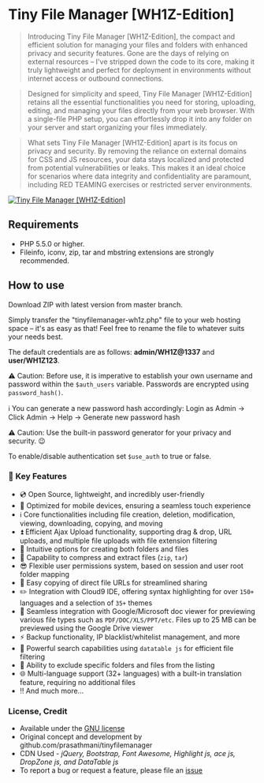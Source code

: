 # Tiny File Manager [WH1Z-Edition]

> Introducing Tiny File Manager [WH1Z-Edition], the compact and efficient solution for managing your files and folders with enhanced privacy and security features. Gone are the days of relying on external resources – I've stripped down the code to its core, making it truly lightweight and perfect for deployment in environments without internet access or outbound connections.

> Designed for simplicity and speed, Tiny File Manager [WH1Z-Edition] retains all the essential functionalities you need for storing, uploading, editing, and managing your files directly from your web browser. With a single-file PHP setup, you can effortlessly drop it into any folder on your server and start organizing your files immediately.

> What sets Tiny File Manager [WH1Z-Edition] apart is its focus on privacy and security. By removing the reliance on external domains for CSS and JS resources, your data stays localized and protected from potential vulnerabilities or leaks. This makes it an ideal choice for scenarios where data integrity and confidentiality are paramount, including RED TEAMING exercises or restricted server environments.

[![Tiny File Manager [WH1Z-Edition]](screenshot.gif)](screenshot.gif)

## Requirements

- PHP 5.5.0 or higher.
- Fileinfo, iconv, zip, tar and mbstring extensions are strongly recommended.

## How to use

Download ZIP with latest version from master branch.

Simply transfer the "tinyfilemanager-wh1z.php" file to your web hosting space – it's as easy as that! Feel free to rename the file to whatever suits your needs best.

The default credentials are as follows: **admin/WH1Z@1337** and **user/WH1Z123**.

:warning: Caution: Before use, it is imperative to establish your own username and password within the `$auth_users` variable. Passwords are encrypted using <code>password_hash()</code>. 

ℹ️ You can generate a new password hash accordingly: Login as Admin -> Click Admin -> Help -> Generate new password hash

:warning: Caution: Use the built-in password generator for your privacy and security. 😉

To enable/disable authentication set `$use_auth` to true or false.

### :loudspeaker: Key Features

- :cd: Open Source, lightweight, and incredibly user-friendly
- :iphone: Optimized for mobile devices, ensuring a seamless touch experience
- :information_source: Core functionalities including file creation, deletion, modification, viewing, downloading, copying, and moving
- :arrow_double_up: Efficient Ajax Upload functionality, supporting drag & drop, URL uploads, and multiple file uploads with file extension filtering
- :file_folder: Intuitive options for creating both folders and files
- :gift: Capability to compress and extract files (`zip`, `tar`)
- :sunglasses: Flexible user permissions system, based on session and user root folder mapping
- :floppy_disk: Easy copying of direct file URLs for streamlined sharing
- :pencil2: Integration with Cloud9 IDE, offering syntax highlighting for over `150+` languages and a selection of `35+` themes
- :page_facing_up: Seamless integration with Google/Microsoft doc viewer for previewing various file types such as `PDF/DOC/XLS/PPT/etc`. Files up to 25 MB can be previewed using the Google Drive viewer
- :zap: Backup functionality, IP blacklist/whitelist management, and more
- :mag_right: Powerful search capabilities using `datatable js` for efficient file filtering
- :file_folder: Ability to exclude specific folders and files from the listing
- :globe_with_meridians: Multi-language support (32+ languages) with a built-in translation feature, requiring no additional files
- :bangbang: And much more...

### <a name=license></a>License, Credit

- Available under the [GNU license](https://github.com/PinoyWH1Z/tinyfilemanager-wh1z-edition/blob/master/LICENSE)
- Original concept and development by github.com/prasathmani/tinyfilemanager
- CDN Used - _jQuery, Bootstrap, Font Awesome, Highlight js, ace js, DropZone js, and DataTable js_
- To report a bug or request a feature, please file an [issue](https://github.com/PinoyWH1Z/tinyfilemanager-wh1z-edition/issues)
